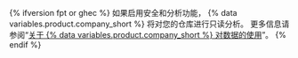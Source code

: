 {% ifversion fpt or ghec %}
如果启用安全和分析功能，
{% data variables.product.company_short %} 将对您的仓库进行只读分析。 更多信息请参阅“[关于 {% data variables.product.company_short %} 对数据的使用](/github/understanding-how-github-uses-and-protects-your-data/about-githubs-use-of-your-data)”。
{% endif %}
